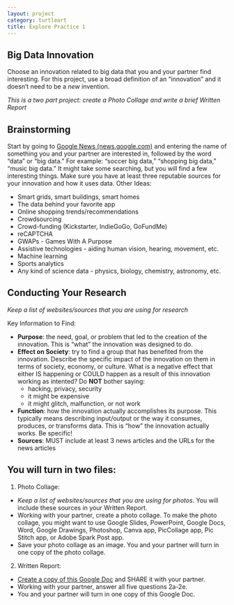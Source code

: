 ```yaml
---
layout: project
category: turtleart
title: Explore Practice 1
---
```

## Big Data Innovation

Choose an innovation related to big data that you and your partner find interesting. For this project, use a broad definition of an “innovation” and it doesn’t need to be a *new* invention.

*This is a two part project: create a Photo Collage and write a brief Written Report*

## Brainstorming

Start by going to [Google News (news.google.com)](https://news.google.com) and entering the name of something you and your partner are interested in, followed by the word “data” or “big data.” For example: “soccer big data,” “shopping big data,” “music big data.” It might take some searching, but you will find a few interesting things. Make sure you have at least three reputable sources for your innovation and how it uses data. Other Ideas:
- Smart grids, smart buildings, smart homes
- The data behind your favorite app
- Online shopping trends/recommendations
- Crowdsourcing
- Crowd-funding (Kickstarter, IndieGoGo, GoFundMe)
- reCAPTCHA
- GWAPs - Games With A Purpose
- Assistive technologies - aiding human vision, hearing, movement, etc.
- Machine learning
- Sports analytics
- Any kind of science data - physics, biology, chemistry, astronomy, etc.

## Conducting Your Research

*Keep a list of websites/sources that you are using for research*

Key Information to Find:
- **Purpose**: the need, goal, or problem that led to the creation of the innovation. This is “what” the innovation was designed to do.
- **Effect on Society**: try to find a group that has benefited from the innovation. Describe the specific impact of the innovation on them in terms of society, economy, or culture. What is a negative effect that either IS happening or COULD happen as a result of this innovation working as intented? Do **NOT** bother saying:
  - hacking, privacy, security
  - it might be expensive
  - it might glitch, malfunction, or not work
- **Function**: how the innovation actually accomplishes its purpose. This typically means describing input/output or the way it consumes, produces, or transforms data. This is “how” the innovation actually works. Be specific!
- **Sources**: MUST include at least 3 news articles and the URLs for the news articles

## You will turn in two files:

1. Photo Collage:
  - *Keep a list of websites/sources that you are using for photos*. You will include these sources in your Written Report.
  - Working with your partner, create a photo collage. To make the photo collage, you might want to use Google Slides, PowerPoint, Google Docs, Word, Google Drawings, Photoshop, Canva app, PicCollage app, Pic Stitch app, or Adobe Spark Post app.
  - Save your photo collage as an image. You and your partner will turn in one copy of the photo collage.

2. Written Report:
  - [Create a copy of this Google Doc](https://docs.google.com/document/d/1NlAIHUt_hhGzL7G-sl7bGK46AxVwf3qVz65HdNG1LG4/copy) and SHARE it with your partner.
  - Working with your partner, answer all five questions 2a-2e.
  -	You and your partner will turn in one copy of this Google Doc.
